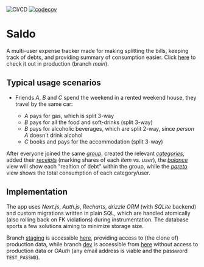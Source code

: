 ![CI/CD](https://github.com/tomjtoth/saldo/actions/workflows/deploy.yml/badge.svg)
[![codecov](https://codecov.io/gh/tomjtoth/saldo/graph/badge.svg?token=WKBLAW4XKP)](https://codecov.io/gh/tomjtoth/saldo)

# Saldo

A multi-user expense tracker made for making splitting the bills, keeping track of debts, and providing summary of consumption easier. Click [here](https://saldo.ttj.hu) to check it out in production (branch _main_).

## Typical usage scenarios

- Friends _A_, _B_ and _C_ spend the weekend in a rented weekend house, they travel by the same car:

  - _A_ pays for gas, which is split 3-way
  - _B_ pays for all the food and soft-drinks (split 3-way)
  - _B_ pays for alcoholic beverages, which are split 2-way, since _person A_ doesn't drink alcohol
  - _C_ books and pays for the accommodation (split 3-way)

After everyone joined the same _[group](https://saldo.ttj.hu/groups)_,
created the relevant _[categories](https://saldo.ttj.hu/categories)_,
added their _[receipts](https://saldo.ttj.hu/receipts)_ (marking shares of each _item vs. user_),
the _[balance](https://saldo.ttj.hu/balance)_ view will show each "realtion of debt" within the group,
while the _[pareto](https://saldo.ttj.hu/pareto)_ view shows the total consumption of each category/user.

## Implementation

The app uses _Next.js_, _Auth.js_, _Recharts_, _drizzle ORM_ (with _SQLite_ backend) and custom migrations written in plain SQL, which are handled atomically (also rolling back on FK violations) during instrumentation. The database sports a few solutions aiming to minimize storage size.

Branch [staging](https://github.com/tomjtoth/saldo/tree/staging) is accessible [here](https://staging.saldo.ttj.hu), providing access to (the clone of) production data, while branch [dev](https://github.com/tomjtoth/saldo/tree/dev) is accessible from [here](https://dev.saldo.ttj.hu) without access to production data or _OAuth_ (any email address is viable and the password `TEST_PASSWD`).
